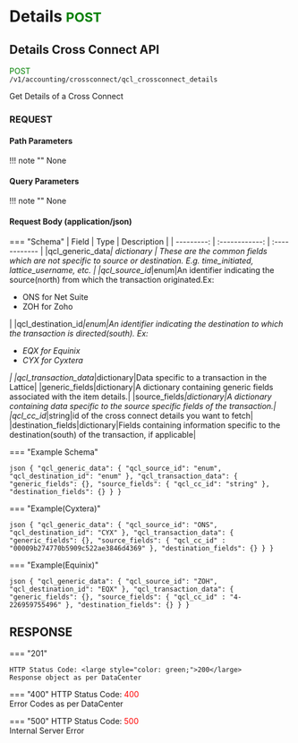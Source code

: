 # Details <small style="color: green;">POST</small>

## Details Cross Connect API

<span style="color: green;">POST</span>  
`/v1/accounting/crossconnect/qcl_crossconnect_details`

Get Details of a Cross Connect

### **REQUEST**

#### **Path Parameters**
!!! note ""
    None

#### **Query Parameters**
!!! note ""
    None

#### **Request Body (application/json)**

=== "Schema"
    | Field        | Type           | Description   |
    | ---------: | :------------: | :------------ |
    |qcl_generic_data<large style="color: red;">*</large>|    dictionary      |      These are the common fields which are not specific to source or destination. E.g. time_initiated, lattice_username, etc.    |
    |qcl_source_id<large style="color: red;">*</large>|enum|An identifier indicating the source(north)  from which the transaction originated.Ex: <ul><li>ONS for Net Suite</li><li>ZOH for Zoho</li></ul>|
    |qcl_destination_id<large style="color: red;">*</large>|enum|An identifier indicating the destination to which the transaction is directed(south). Ex: <ul><li>EQX for Equinix</li><li>CYX for Cyxtera</li></ul>|
    |qcl_transaction_data<large style="color: red;">*</large>|dictionary|Data specific to a transaction in the Lattice|
    |generic_fields|dictionary|A dictionary containing generic fields associated with the item details.|
    |source_fields<large style="color: red;">*</large>|dictionary|A dictionary containing data specific to the source specific fields of the transaction.|
    |qcl_cc_id<large style="color: red;">*|string|id of the cross connect details you want to fetch|
    |destination_fields|dictionary|Fields containing information specific to the destination(south) of the transaction, if applicable|

=== "Example Schema"
    <pre>
    ```json
    {
        "qcl_generic_data": {
            "qcl_source_id": "enum",
            "qcl_destination_id": "enum"
        },
        "qcl_transaction_data": {
            "generic_fields": {},
            "source_fields": {
                "qcl_cc_id": "string"
            },
            "destination_fields": {}
        }
    }
    ```
    </pre>


=== "Example(Cyxtera)"
    <pre>
    ```json
    {
        "qcl_generic_data": {
            "qcl_source_id": "ONS",
            "qcl_destination_id": "CYX"
        },
        "qcl_transaction_data": {
            "generic_fields": {},
            "source_fields": {
                "qcl_cc_id" : "00009b274770b5909c522ae3846d4369"
            },
            "destination_fields": {}
        }
    }
    ```
    </pre>

=== "Example(Equinix)"
    <pre>
    ```json
    {
        "qcl_generic_data": {
            "qcl_source_id": "ZOH",
            "qcl_destination_id": "EQX"
        },
        "qcl_transaction_data": {
            "generic_fields": {},
            "source_fields": {
                "qcl_cc_id" : "4-226959755496"
            },
            "destination_fields": {}
        }
    }
    ```
    </pre>

## RESPONSE

=== "201"

    HTTP Status Code: <large style="color: green;">200</large>  
    Response object as per DataCenter

=== "400"
    HTTP Status Code: <large style="color: red;">400</large><br>
    Error Codes as per DataCenter

=== "500"
    HTTP Status Code: <large style="color: red;">500</large><br>
    Internal Server Error